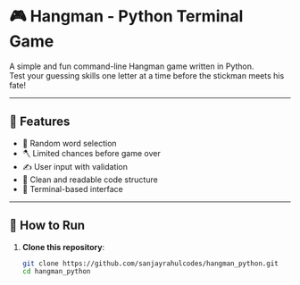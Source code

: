 # 🎮 Hangman - Python Terminal Game

A simple and fun command-line Hangman game written in Python.  
Test your guessing skills one letter at a time before the stickman meets his fate!

---

## 📌 Features

- 🧠 Random word selection
- 🪓 Limited chances before game over
- ✍️ User input with validation
- 📜 Clean and readable code structure
- 🏁 Terminal-based interface

---

## 🚀 How to Run

1. **Clone this repository**:
   ```bash
   git clone https://github.com/sanjayrahulcodes/hangman_python.git
   cd hangman_python
